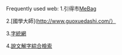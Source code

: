Frequently used web:
1.引得市[MeBag](http://www.mebag.com/index/)

2.[國學大師](http://www.guoxuedashi.com/） 

3.[字統網](https://zi.tools/ )

4.[說文解字綜合檢索](http://www.homeinmists.com/shuowen/index.html) 
